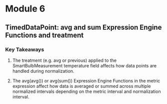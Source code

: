 # Module 6

## TimedDataPoint: avg and sum Expression Engine Functions and treatment

### Key Takeaways

1. The treatment (e.g. avg or previous) applied to the SmartBulbMeasurement temperature field affects how data points are handled during normalization.

2. The avg(avg()) or avg(sum()) Expression Engine Functions in the metric expression affect how data is averaged or summed across multiple normalized intervals depending on the metric interval and normalization interval.

